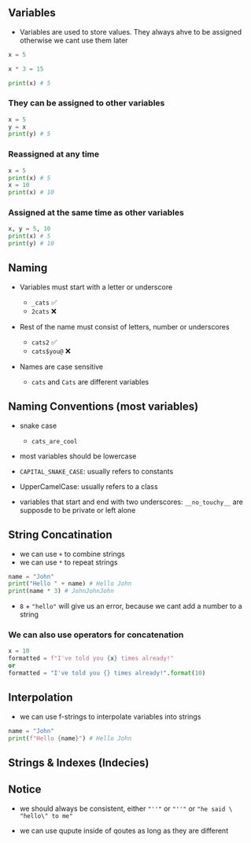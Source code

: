 ## Variables

- Variables are used to store values. They always ahve to be assigned otherwise we cant use them later

```Python
x = 5

x * 3 = 15

print(x) # 5
```

### They can be assigned to other variables

```Python
x = 5
y = x
print(y) # 5
```

### Reassigned at any time

```Python
x = 5
print(x) # 5
x = 10
print(x) # 10
```

### Assigned at the same time as other variables

```Python
x, y = 5, 10
print(x) # 5
print(y) # 10
```

## Naming

- Variables must start with a letter or underscore

  - `_cats` ✅
  - `2cats` ❌

- Rest of the name must consist of letters, number or underscores

  - `cats2` ✅
  - `cats$you@` ❌

- Names are case sensitive
  - `cats` and `Cats` are different variables

## Naming Conventions (most variables)

- snake case

  - `cats_are_cool`

- most variables should be lowercase

- `CAPITAL_SNAKE_CASE`: usually refers to constants

- UpperCamelCase: usually refers to a class

- variables that start and end with two underscores: `__no_touchy__` are supposde to be private or left alone

## String Concatination

- we can use `+` to combine strings
- we can use `*` to repeat strings

```Python
name = "John"
print("Hello " + name) # Hello John
print(name * 3) # JohnJohnJohn
```

- `8` + `"hello"` will give us an error, because we cant add a number to a string

### We can also use operators for concatenation

```Python
x = 10
formatted = f"I've told you {x} times already!"
or
formatted = "I've told you {} times already!".format(10)
```

## Interpolation

- we can use f-strings to interpolate variables into strings

```Python
name = "John"
print(f"Hello {name}") # Hello John
```

## Strings & Indexes (Indecies)

## Notice

- we should always be consistent, either `"''"` or `"''"` or `"he said \ "hello\" to me" `

- we can use qupute inside of qoutes as long as they are different
